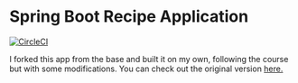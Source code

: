 # Spring Boot Recipe Application

[![CircleCI](https://circleci.com/gh/bbmenevse/spring5-recipe-app.svg?style=svg)](https://circleci.com/gh/bbmenevse/spring5-recipe-app)


I forked this app from the base and built it on my own, following the course but with some modifications. You can check out the original version [here.](https://github.com/springframeworkguru/spring5-recipe-app)


